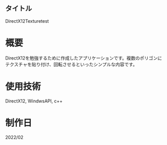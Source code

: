 ## タイトル
DirectX12Texturetest

# 概要
DirectX12を勉強するために作成したアプリケーションです。複数のポリゴンにテクスチャを貼り付け、回転させるといったシンプルな内容です。

# 使用技術
DirectX12, WindwsAPI, c++

# 制作日
2022/02
